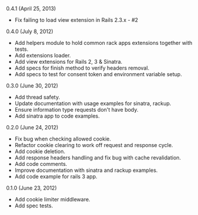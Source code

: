 0.4.1 (April 25, 2013)

* Fix failing to load view extension in Rails 2.3.x - #2

0.4.0 (July 8, 2012)

* Add helpers module to hold common rack apps extensions together with tests.
* Add extensions loader.
* Add view extensions for Rails 2, 3 & Sinatra.
* Add specs for finish method to verify headers removal.
* Add specs to test for consent token and environment variable setup.

0.3.0 (June 30, 2012)

* Add thread safety.
* Update documentation with usage examples for sinatra, rackup.
* Ensure information type requests don't have body.
* Add sinatra app to code examples.

0.2.0 (June 24, 2012)

* Fix bug when checking allowed cookie.
* Refactor cookie clearing to work off request and response cycle.
* Add cookie deletion.
* Add response headers handling and fix bug with cache revalidation.
* Add code comments.
* Improve documentation with sinatra and rackup examples.
* Add code example for rails 3 app.

0.1.0 (June 23, 2012)

* Add cookie limiter middleware.
* Add spec tests.
